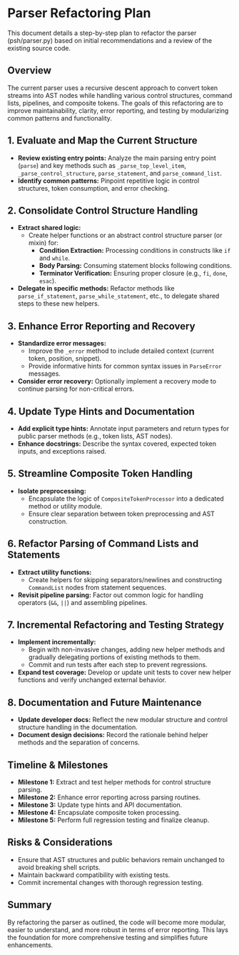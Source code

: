  # Parser Refactoring Plan
 
 This document details a step-by-step plan to refactor the parser (psh/parser.py) based on initial recommendations and a review of the existing source code.
 
 ## Overview
 
 The current parser uses a recursive descent approach to convert token streams into AST nodes while handling various control structures, command lists, pipelines, and composite tokens. The goals of this refactoring are to improve maintainability, clarity, error reporting, and testing by modularizing common patterns and functionality.
 
 ## 1. Evaluate and Map the Current Structure
 
 - **Review existing entry points:** Analyze the main parsing entry point (`parse`) and key methods such as `_parse_top_level_item`, `_parse_control_structure`, `parse_statement`, and `parse_command_list`.
 - **Identify common patterns:** Pinpoint repetitive logic in control structures, token consumption, and error checking.
 
 ## 2. Consolidate Control Structure Handling
 
 - **Extract shared logic:**
   - Create helper functions or an abstract control structure parser (or mixin) for:
     - **Condition Extraction:** Processing conditions in constructs like `if` and `while`.
     - **Body Parsing:** Consuming statement blocks following conditions.
     - **Terminator Verification:** Ensuring proper closure (e.g., `fi`, `done`, `esac`).
 - **Delegate in specific methods:** Refactor methods like `parse_if_statement`, `parse_while_statement`, etc., to delegate shared steps to these new helpers.
 
 ## 3. Enhance Error Reporting and Recovery
 
 - **Standardize error messages:**
   - Improve the `_error` method to include detailed context (current token, position, snippet).
   - Provide informative hints for common syntax issues in `ParseError` messages.
 - **Consider error recovery:** Optionally implement a recovery mode to continue parsing for non-critical errors.
 
 ## 4. Update Type Hints and Documentation
 
 - **Add explicit type hints:** Annotate input parameters and return types for public parser methods (e.g., token lists, AST nodes).
 - **Enhance docstrings:** Describe the syntax covered, expected token inputs, and exceptions raised.
 
 ## 5. Streamline Composite Token Handling
 
 - **Isolate preprocessing:**
   - Encapsulate the logic of `CompositeTokenProcessor` into a dedicated method or utility module.
   - Ensure clear separation between token preprocessing and AST construction.
 
 ## 6. Refactor Parsing of Command Lists and Statements
 
 - **Extract utility functions:**
   - Create helpers for skipping separators/newlines and constructing `CommandList` nodes from statement sequences.
 - **Revisit pipeline parsing:** Factor out common logic for handling operators (`&&`, `||`) and assembling pipelines.
 
 ## 7. Incremental Refactoring and Testing Strategy
 
 - **Implement incrementally:**
   - Begin with non-invasive changes, adding new helper methods and gradually delegating portions of existing methods to them.
   - Commit and run tests after each step to prevent regressions.
 - **Expand test coverage:** Develop or update unit tests to cover new helper functions and verify unchanged external behavior.
 
 ## 8. Documentation and Future Maintenance
 
 - **Update developer docs:** Reflect the new modular structure and control structure handling in the documentation.
 - **Document design decisions:** Record the rationale behind helper methods and the separation of concerns.
 
 ## Timeline & Milestones
 
 - **Milestone 1:** Extract and test helper methods for control structure parsing.
 - **Milestone 2:** Enhance error reporting across parsing routines.
 - **Milestone 3:** Update type hints and API documentation.
 - **Milestone 4:** Encapsulate composite token processing.
 - **Milestone 5:** Perform full regression testing and finalize cleanup.
 
 ## Risks & Considerations
 
 - Ensure that AST structures and public behaviors remain unchanged to avoid breaking shell scripts.
 - Maintain backward compatibility with existing tests.
 - Commit incremental changes with thorough regression testing.
 
 ## Summary
 
 By refactoring the parser as outlined, the code will become more modular, easier to understand, and more robust in terms of error reporting. This lays the foundation for more comprehensive testing and simplifies future enhancements.